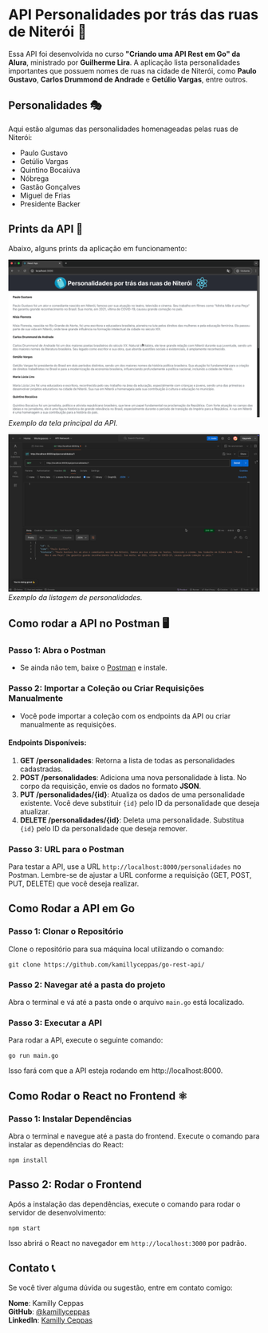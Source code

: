 # API Personalidades por trás das ruas de Niterói 🌟

Essa API foi desenvolvida no curso **"Criando uma API Rest em Go" da Alura**, ministrado por **Guilherme Lira**. A aplicação lista personalidades importantes que possuem nomes de ruas na cidade de Niterói, como **Paulo Gustavo**, **Carlos Drummond de Andrade** e **Getúlio Vargas**, entre outros.

## Personalidades 🎭

Aqui estão algumas das personalidades homenageadas pelas ruas de Niterói:

- Paulo Gustavo
- Getúlio Vargas
- Quintino Bocaiúva
- Nóbrega
- Gastão Gonçalves
- Miguel de Frias
- Presidente Backer

## Prints da API 📸

Abaixo, alguns prints da aplicação em funcionamento:

![Print da Tela Principal](assets/print1.png)  
*Exemplo da tela principal da API.*

![Print do Postman](assets/print2.png)  
*Exemplo da listagem de personalidades.*

## Como rodar a API no Postman 🖥️

### Passo 1: Abra o Postman
- Se ainda não tem, baixe o [Postman](https://www.postman.com/downloads/) e instale.

### Passo 2: Importar a Coleção ou Criar Requisições Manualmente
- Você pode importar a coleção com os endpoints da API ou criar manualmente as requisições.

#### Endpoints Disponíveis:
1. **GET /personalidades**: Retorna a lista de todas as personalidades cadastradas.
2. **POST /personalidades**: Adiciona uma nova personalidade à lista. No corpo da requisição, envie os dados no formato **JSON**.
3. **PUT /personalidades/{id}**: Atualiza os dados de uma personalidade existente. Você deve substituir `{id}` pelo ID da personalidade que deseja atualizar.
4. **DELETE /personalidades/{id}**: Deleta uma personalidade. Substitua `{id}` pelo ID da personalidade que deseja remover.

### Passo 3: URL para o Postman
Para testar a API, use a URL `http://localhost:8000/personalidades` no Postman. Lembre-se de ajustar a URL conforme a requisição (GET, POST, PUT, DELETE) que você deseja realizar.

## Como Rodar a API em Go

### Passo 1: Clonar o Repositório
Clone o repositório para sua máquina local utilizando o comando:

```
git clone https://github.com/kamillyceppas/go-rest-api/
```
### Passo 2: Navegar até a pasta do projeto
Abra o terminal e vá até a pasta onde o arquivo `main.go` está localizado.

### Passo 3: Executar a API
Para rodar a API, execute o seguinte comando:

```
go run main.go
```
Isso fará com que a API esteja rodando em http://localhost:8000.

## Como Rodar o React no Frontend ⚛️

### Passo 1: Instalar Dependências
Abra o terminal e navegue até a pasta do frontend. Execute o comando para instalar as dependências do React:

```
npm install
```

## Passo 2: Rodar o Frontend
Após a instalação das dependências, execute o comando para rodar o servidor de desenvolvimento:

```
npm start
```
Isso abrirá o React no navegador em `http://localhost:3000` por padrão.


## Contato 📞

Se você tiver alguma dúvida ou sugestão, entre em contato comigo:

**Nome**: Kamilly Ceppas  
**GitHub**: [@kamillyceppas](https://github.com/kamillyceppas)  
**LinkedIn**: [Kamilly Ceppas](https://www.linkedin.com/in/kamillyceppas/)


